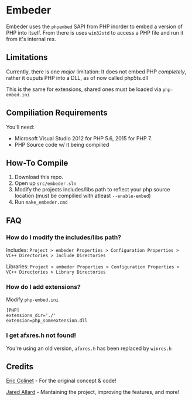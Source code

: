 # Embeder

Embeder uses the `phpembed` SAPI from PHP inorder to embed a version of PHP into itself.
From there is uses `win32std` to access a PHP file and run it from it's internal res.

## Limitations

Currently, there is one *major* limitation: It does not embed PHP *completely*, rather it ouputs PHP into a DLL, as of now called php5ts.dll

This is the same for extensions, shared ones must be loaded via `php-embed.ini`

## Compiliation Requirements
You'll need:

 * Microsoft Visual Studio 2012 for PHP 5.6, 2015 for PHP 7.
 * PHP Source code w/ it being compilied

## How-To Compile

1. Download this repo.
2. Open up `src/embeder.sln`
3. Modify the projects includes/libs path to reflect your php source location (must be compilied with atleast `--enable-embed`)
4. Run `make_embeder.cmd`

## FAQ

### How do I modify the includes/libs path?

Includes: `Project > embeder Properties > Configuration Properties > VC++ Directories > Include Directories`

Libraries: `Project > embeder Properties > Configuration Properties > VC++ Directories > Library Directories`

### How do I add extensions?

Modify `php-embed.ini`
     
    [PHP]
    extensions_dir='./'
    extension=php_someextension.dll

### I get afxres.h not found!

You're using an old version, `afxres.h` has been replaced by `winres.h`

## Credits

[Eric Colinet](mailto:e.colinet@laposte.net) - For the original concept & code!

[Jared Allard](mailto:jaredallard@outlook.com) - Mantaining the project, improving the features, and more!
